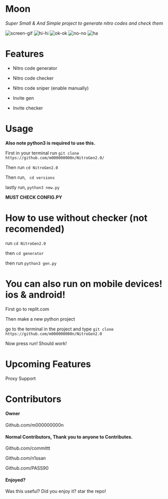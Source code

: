 # Moon

*Super Small & And Simple project to generate nitro codes and check them*



![screen-gif](https://img.shields.io/github/languages/code-size/m000000000n/NitroGen)  ![hi-hi](   https://img.shields.io/github/last-commit/m000000000n/NitroGen)  ![ok-ok](https://img.shields.io/github/license/m000000000n/NitroGen) ![no-no](https://img.shields.io/github/v/release/m000000000n/NitroGen?include_prereleases) ![ha](https://img.shields.io/badge/status-down-fixing%20-red)



# 



# Features
- Nitro code generator


- Nitro code checker

- Nitro code sniper (enable manually)


- Invite gen


- Invite checker


# Usage


**Also note python3 is required to use this.**

First in your terminal run `git clone https://github.com/m000000000n/NitroGen2.0/`



Then run `cd NitroGen2.0`


Then run, ` cd versions`


lastly run, `python3 new.py`


**MUST CHECK CONFIG.PY**

# How to use without checker (not recomended)

run `cd NitroGen2.0`


then `cd generator`


then run `python3 gen.py`





# You can also run on mobile devices! ios & android!



First go to replit.com


Then make a new python project


go to the terminal in the project and type `git clone https://github.com/m000000000n/NitroGen2.0`

Now press run! Should work!


# Upcoming Features

Proxy Support


# Contributors

#### Owner 

Github.com/m000000000n


#### Normal Contributors, Thank you to anyone to Contributes.



Github.com/committt


Github.com/n1ssan


Github.com/PASS90


#### Enjoyed?
Was this useful? Did you enjoy it? star the repo!
